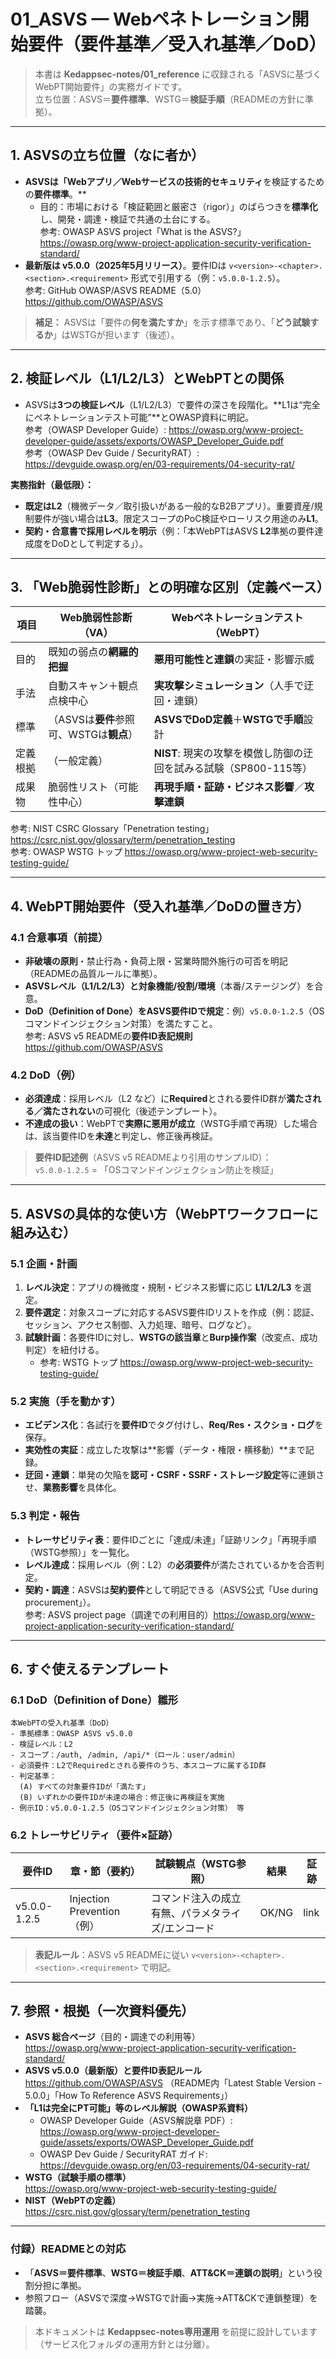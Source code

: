 # 01_ASVS — Webペネトレーション開始要件（要件基準／受入れ基準／DoD）

> 本書は **Kedappsec-notes/01_reference** に収録される「ASVSに基づくWebPT開始要件」の実務ガイドです。  
> 立ち位置：ASVS＝**要件標準**、WSTG＝**検証手順**（READMEの方針に準拠）。

---

## 1. ASVSの立ち位置（なに者か）

- **ASVSは「Webアプリ／Webサービスの技術的セキュリティ**を検証するための**要件標準**。**
  - 目的：市場における「検証範囲と厳密さ（rigor）」のばらつきを**標準化**し、開発・調達・検証で共通の土台にする。  
    参考: OWASP ASVS project「What is the ASVS?」<https://owasp.org/www-project-application-security-verification-standard/>
- **最新版は v5.0.0（2025年5月リリース）**。要件IDは `v<version>-<chapter>.<section>.<requirement>` 形式で引用する（例：`v5.0.0-1.2.5`）。  
  参考: GitHub OWASP/ASVS README（5.0）<https://github.com/OWASP/ASVS>  

> **補足：** ASVSは「要件の**何を満たすか**」を示す標準であり、「**どう試験するか**」はWSTGが担います（後述）。

---

## 2. 検証レベル（L1/L2/L3）とWebPTとの関係

- ASVSは**3つの検証レベル**（L1/L2/L3）で要件の深さを段階化。**L1は“完全にペネトレーションテスト可能”**とOWASP資料に明記。  
  参考（OWASP Developer Guide）: <https://owasp.org/www-project-developer-guide/assets/exports/OWASP_Developer_Guide.pdf>  
  参考（OWASP Dev Guide / SecurityRAT）: <https://devguide.owasp.org/en/03-requirements/04-security-rat/>

**実務指針（最低限）：**  
- **既定はL2**（機微データ／取引扱いがある一般的なB2Bアプリ）。重要資産/規制要件が強い場合は**L3**。限定スコープのPoC検証やローリスク用途のみ**L1**。  
- **契約・合意書で採用レベルを明示**（例：「本WebPTはASVS **L2**準拠の要件達成度をDoDとして判定する」）。

---

## 3. 「Web脆弱性診断」との明確な区別（定義ベース）

| 項目 | Web脆弱性診断（VA） | Webペネトレーションテスト（WebPT） |
|---|---|---|
| 目的 | 既知の弱点の**網羅的把握** | **悪用可能性と連鎖**の実証・影響示威 |
| 手法 | 自動スキャン＋観点点検中心 | **実攻撃シミュレーション**（人手で迂回・連鎖） |
| 標準 | （ASVSは**要件**参照可、WSTGは**観点**） | **ASVSでDoD定義**＋**WSTGで手順**設計 |
| 定義根拠 | （一般定義） | **NIST**: 現実の攻撃を模倣し防御の迂回を試みる試験（SP800-115等） |
| 成果物 | 脆弱性リスト（可能性中心） | **再現手順・証跡・ビジネス影響**／**攻撃連鎖** |

参考: NIST CSRC Glossary「Penetration testing」<https://csrc.nist.gov/glossary/term/penetration_testing>  
参考: OWASP WSTG トップ <https://owasp.org/www-project-web-security-testing-guide/>

---

## 4. WebPT開始要件（受入れ基準／DoDの置き方）

### 4.1 合意事項（前提）
- **非破壊の原則**・禁止行為・負荷上限・営業時間外施行の可否を明記（READMEの品質ルールに準拠）。
- **ASVSレベル（L1/L2/L3）**と**対象機能/役割/環境**（本番/ステージング）を合意。
- **DoD（Definition of Done）**を**ASVS要件IDで規定**：例）`v5.0.0-1.2.5`（OSコマンドインジェクション対策）を満たすこと。  
  参考: ASVS v5 READMEの**要件ID表記規則** <https://github.com/OWASP/ASVS>

### 4.2 DoD（例）
- **必須達成**：採用レベル（L2 など）に**Required**とされる要件ID群が**満たされる／満たされない**の可視化（後述テンプレート）。
- **不達成の扱い**：WebPTで**実際に悪用が成立**（WSTG手順で再現）した場合は、該当要件IDを**未達**と判定し、修正後再検証。

> **要件ID記述例**（ASVS v5 READMEより引用のサンプルID）：  
> `v5.0.0-1.2.5` = 「OSコマンドインジェクション防止を検証」

---

## 5. ASVSの**具体的な使い方**（WebPTワークフローに組み込む）

### 5.1 企画・計画
1) **レベル決定**：アプリの機微度・規制・ビジネス影響に応じ **L1/L2/L3** を選定。  
2) **要件選定**：対象スコープに対応するASVS要件IDリストを作成（例：認証、セッション、アクセス制御、入力処理、暗号、ログなど）。  
3) **試験計画**：各要件IDに対し、**WSTGの該当章**と**Burp操作案**（改変点、成功判定）を紐付ける。  
   - 参考: WSTG トップ <https://owasp.org/www-project-web-security-testing-guide/>

### 5.2 実施（手を動かす）
- **エビデンス化**：各試行を**要件ID**でタグ付けし、**Req/Res・スクショ・ログ**を保存。  
- **実効性の実証**：成立した攻撃は**影響（データ・権限・横移動）**まで記録。  
- **迂回・連鎖**：単発の欠陥を**認可・CSRF・SSRF・ストレージ設定**等に連鎖させ、**業務影響**を具体化。

### 5.3 判定・報告
- **トレーサビリティ表**：要件IDごとに「達成/未達」「証跡リンク」「再現手順（WSTG参照）」を一覧化。  
- **レベル達成**：採用レベル（例：L2）の**必須要件**が満たされているかを合否判定。  
- **契約・調達**：ASVSは**契約要件**として明記できる（ASVS公式「Use during procurement」）。  
  参考: ASVS project page（調達での利用目的）<https://owasp.org/www-project-application-security-verification-standard/>

---

## 6. すぐ使えるテンプレート

### 6.1 DoD（Definition of Done）雛形
```text
本WebPTの受入れ基準（DoD）
- 準拠標準：OWASP ASVS v5.0.0
- 検証レベル：L2
- スコープ：/auth, /admin, /api/*（ロール：user/admin）
- 必須要件：L2でRequiredとされる要件のうち、本スコープに属するID群
- 判定基準：
  (A) すべての対象要件IDが「満たす」
  (B) いずれかの要件IDが未達の場合：修正後に再検証を実施
- 例示ID：v5.0.0-1.2.5（OSコマンドインジェクション対策） 等
```

### 6.2 トレーサビリティ（要件×証跡）
| 要件ID | 章・節（要約） | 試験観点（WSTG参照） | 結果 | 証跡 |
|---|---|---|---|---|
| v5.0.0-1.2.5 | Injection Prevention（例） | コマンド注入の成立有無、パラメタライズ/エンコード | OK/NG | link |

> **表記ルール**：ASVS v5 READMEに従い `v<version>-<chapter>.<section>.<requirement>` で明記。

---

## 7. 参照・根拠（一次資料優先）

- **ASVS 総合ページ**（目的・調達での利用等）  
  <https://owasp.org/www-project-application-security-verification-standard/>  
- **ASVS v5.0.0（最新版）と要件ID表記ルール**  
  <https://github.com/OWASP/ASVS>  （README内「Latest Stable Version - 5.0.0」「How To Reference ASVS Requirements」）
- **「L1は完全にPT可能」等のレベル解説（OWASP系資料）**  
  - OWASP Developer Guide（ASVS解説章 PDF）: <https://owasp.org/www-project-developer-guide/assets/exports/OWASP_Developer_Guide.pdf>  
  - OWASP Dev Guide / SecurityRAT ガイド: <https://devguide.owasp.org/en/03-requirements/04-security-rat/>  
- **WSTG（試験手順の標準）**  
  <https://owasp.org/www-project-web-security-testing-guide/>  
- **NIST（WebPTの定義）**  
  <https://csrc.nist.gov/glossary/term/penetration_testing>

---

### 付録）READMEとの対応
- 「**ASVS＝要件標準**、**WSTG＝検証手順**、**ATT&CK＝連鎖の説明**」という役割分担に準拠。
- 参照フロー（ASVSで深度→WSTGで計画→実施→ATT&CKで連鎖整理）を踏襲。

> 本ドキュメントは **Kedappsec-notes専用運用** を前提に設計しています（サービス化フォルダの運用方針とは分離）。